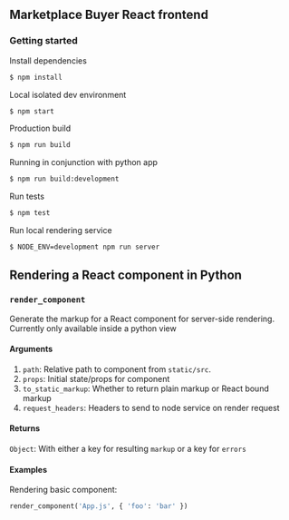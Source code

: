 ## Marketplace Buyer React frontend

### Getting started

Install dependencies
```bash
$ npm install
```

Local isolated dev environment
```bash
$ npm start
```

Production build
```bash
$ npm run build
```

Running in conjunction with python app
```bash
$ npm run build:development
```

Run tests
```bash
$ npm test
```

Run local rendering service
```bash
$ NODE_ENV=development npm run server
```

## Rendering a React component in Python

### `render_component`

Generate the markup for a React component for server-side rendering. Currently only available inside a python view

#### Arguments

1. `path`: Relative path to component from `static/src`.
2. `props`: Initial state/props for component
3. `to_static_markup`: Whether to return plain markup or React bound markup
4. `request_headers`: Headers to send to node service on render request

#### Returns

`Object`: With either a key for resulting `markup` or a key for `errors`

#### Examples

Rendering basic component:
```python
render_component('App.js', { 'foo': 'bar' })
```
